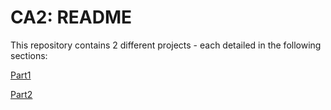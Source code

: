 CA2: README
==============

This repository contains 2 different projects - each detailed in the following sections:

[Part1](https://github.com/manel-rga/learning-build-tools-gradle/Part1/README.md)

[Part2](https://github.com/manel-rga/learning-build-tools-gradle/Part2/README.md)